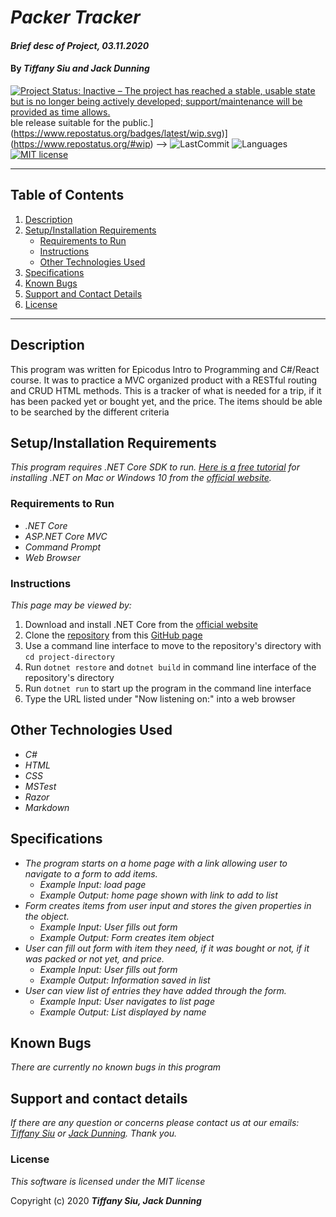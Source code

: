 # _Packer Tracker_

#### _Brief desc of Project, 03.11.2020_

#### By _**Tiffany Siu and Jack Dunning**_

[![Project Status: Inactive – The project has reached a stable, usable state but is no longer being actively developed; support/maintenance will be provided as time allows.](https://www.repostatus.org/badges/latest/inactive.svg)](https://www.repostatus.org/#inactive)
ble release suitable for the public.](https://www.repostatus.org/badges/latest/wip.svg)](https://www.repostatus.org/#wip) -->
![LastCommit](https://img.shields.io/github/last-commit/JackStunning/PackerTracker.Solution)
![Languages](https://img.shields.io/github/languages/top/JackStunning/PackerTracker.Solution)
[![MIT license](https://img.shields.io/badge/License-MIT-yellow.svg)](https://lbesson.mit-license.org/)

---
## Table of Contents
1. [Description](#description)
2. [Setup/Installation Requirements](#setup/installation-requirements)
    - [Requirements to Run](#requirements-to-run)
    - [Instructions](#instructions)
    - [Other Technologies Used](#other-technologies-used)
3. [Specifications](#specifications)
4. [Known Bugs](#known-bugs)
5. [Support and Contact Details](#support-and-contact-details)
6. [License](#license)
---
## Description

This program was written for Epicodus Intro to Programming and C#/React course.  It was to practice a MVC organized product with a RESTful routing and CRUD HTML methods.  This is a tracker of what is needed for a trip, if it has been packed yet or bought yet, and the price.  The items should be able to be searched by the different criteria

## Setup/Installation Requirements

_This program requires .NET Core SDK to run. [Here is a free tutorial](https://www.learnhowtoprogram.com/c-and-net/getting-started-with-c/installing-c-and-net) for installing .NET on Mac or Windows 10 from the [official website](https://dotnet.microsoft.com/download/dotnet-core/)._

### Requirements to Run
* _.NET Core_
* _ASP.NET Core MVC_
* _Command Prompt_
* _Web Browser_

### Instructions

*This page may be viewed by:*

1. Download and install .NET Core from the [official website](https://dotnet.microsoft.com/download/dotnet-core/)
2. Clone the [repository](https://github.com/JackStunning/PackerTracker.Solution.git) from this [GitHub page](https://github.com/JackStunning)
3. Use a command line interface to move to the repository's directory with `cd project-directory`
4. Run `dotnet restore` and `dotnet build` in command line interface of the repository's directory
5. Run `dotnet run` to start up the program in the command line interface
6. Type the URL listed under "Now listening on:" into a web browser 

## Other Technologies Used
* _C#_
* _HTML_
* _CSS_
* _MSTest_
* _Razor_
* _Markdown_


## Specifications

* _The program starts on a home page with a link allowing user to navigate to a form to add items._
  * _Example Input: load page_
  * _Example Output: home page shown with link to add to list_
* _Form creates items from user input and stores the given properties in the object._
  * _Example Input: User fills out form_
  * _Example Output: Form creates item object_
* _User can fill out form with item they need, if it was bought or not, if it was packed or not yet, and price._
  * _Example Input: User fills out form_
  * _Example Output: Information saved in list_
* _User can view list of entries they have added through the form._
  * _Example Input: User navigates to list page_
  * _Example Output: List displayed by name_

## Known Bugs

_There are currently no known bugs in this program_

## Support and contact details

_If there are any question or concerns please contact us at our emails: [Tiffany Siu](mailto:tsiu88@gmail.com) or [Jack Dunning](mailto:JackStunning9001@gmail.com). Thank you._

### License

*This software is licensed under the MIT license*

Copyright (c) 2020 **_Tiffany Siu, Jack Dunning_**
